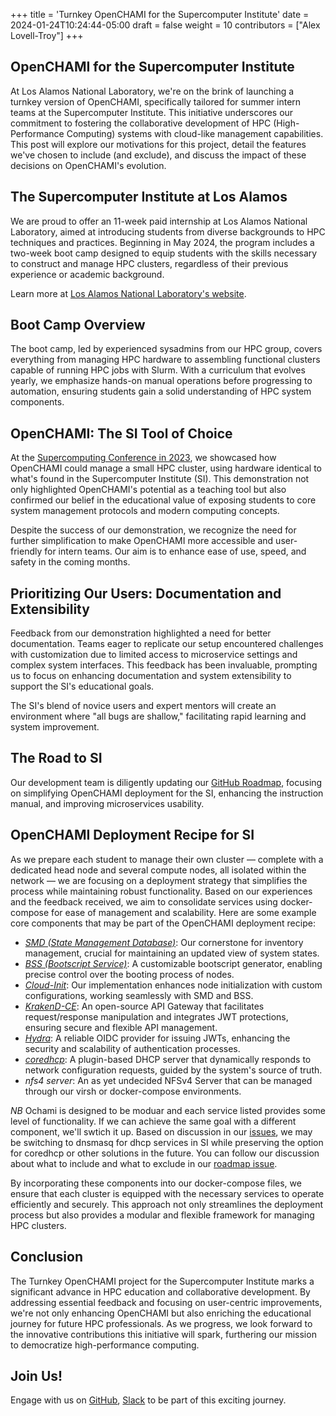 +++
title = 'Turnkey OpenCHAMI for the Supercomputer Institute'
date = 2024-01-24T10:24:44-05:00
draft = false
weight = 10
contributors = ["Alex Lovell-Troy"]
+++

## OpenCHAMI for the Supercomputer Institute
At Los Alamos National Laboratory, we're on the brink of launching a turnkey version of OpenCHAMI, specifically tailored for summer intern teams at the Supercomputer Institute. This initiative underscores our commitment to fostering the collaborative development of HPC (High-Performance Computing) systems with cloud-like management capabilities. This post will explore our motivations for this project, detail the features we've chosen to include (and exclude), and discuss the impact of these decisions on OpenCHAMI's evolution.

## The Supercomputer Institute at Los Alamos
We are proud to offer an 11-week paid internship at Los Alamos National Laboratory, aimed at introducing students from diverse backgrounds to HPC techniques and practices. Beginning in May 2024, the program includes a two-week boot camp designed to equip students with the skills necessary to construct and manage HPC clusters, regardless of their previous experience or academic background.

Learn more at [Los Alamos National Laboratory's website](https://www.lanl.gov/projects/national-security-education-center/information-science-technology/summer-schools/cscnsi/index.php).

## Boot Camp Overview
The boot camp, led by experienced sysadmins from our HPC group, covers everything from managing HPC hardware to assembling functional clusters capable of running HPC jobs with Slurm. With a curriculum that evolves yearly, we emphasize hands-on manual operations before progressing to automation, ensuring students gain a solid understanding of HPC system components.

## OpenCHAMI: The SI Tool of Choice
At the [Supercomputing Conference in 2023](https://github.com/OpenCHAMI/lanl-demo-sc23), we showcased how OpenCHAMI could manage a small HPC cluster, using hardware identical to what's found in the Supercomputer Institute (SI). This demonstration not only highlighted OpenCHAMI's potential as a teaching tool but also confirmed our belief in the educational value of exposing students to core system management protocols and modern computing concepts.

Despite the success of our demonstration, we recognize the need for further simplification to make OpenCHAMI more accessible and user-friendly for intern teams. Our aim is to enhance ease of use, speed, and safety in the coming months.

## Prioritizing Our Users: Documentation and Extensibility
Feedback from our demonstration highlighted a need for better documentation. Teams eager to replicate our setup encountered challenges with customization due to limited access to microservice settings and complex system interfaces. This feedback has been invaluable, prompting us to focus on enhancing documentation and system extensibility to support the SI's educational goals.

The SI's blend of novice users and expert mentors will create an environment where "all bugs are shallow," facilitating rapid learning and system improvement.

## The Road to SI
Our development team is diligently updating our [GitHub Roadmap](https://github.com/orgs/OpenCHAMI/projects/1), focusing on simplifying OpenCHAMI deployment for the SI, enhancing the instruction manual, and improving microservices usability.

## OpenCHAMI Deployment Recipe for SI
As we prepare each student to manage their own cluster — complete with a dedicated head node and several compute nodes, all isolated within the network — we are focusing on a deployment strategy that simplifies the process while maintaining robust functionality. Based on our experiences and the feedback received, we aim to consolidate services using docker-compose for ease of management and scalability. Here are some example core components that may be part of the OpenCHAMI deployment recipe:

* *[SMD (State Management Database)](https://github.com/OpenCHAMI/smd)*: Our cornerstone for inventory management, crucial for maintaining an updated view of system states.
* *[BSS (Bootscript Service)](https://github.com/OpenCHAMI/bss)*: A customizable bootscript generator, enabling precise control over the booting process of nodes.
* *[Cloud-Init](https://github.com/OpenCHAMI/cloud-init)*: Our implementation enhances node initialization with custom configurations, working seamlessly with SMD and BSS.
* *[KrakenD-CE](https://github.com/krakend/krakend-ce)*: An open-source API Gateway that facilitates request/response manipulation and integrates JWT protections, ensuring secure and flexible API management.
* *[Hydra](https://github.com/ory/hydra)*: A reliable OIDC provider for issuing JWTs, enhancing the security and scalability of authentication processes.
* *[coredhcp](https://github.com/coredhcp/coredhcp)*: A plugin-based DHCP server that dynamically responds to network configuration requests, guided by the system's source of truth.
* *nfs4 server*: An as yet undecided NFSv4 Server that can be managed through our virsh or docker-compose environments.

*NB* Ochami is designed to be moduar and each service listed provides some level of functionality.  If we can achieve the same goal with a different component, we'll swtich it up.  Based on discussion in our [issues](https://github.com/OpenCHAMI/deployment-recipes/issues/3), we may be switching to dnsmasq for dhcp services in SI while preserving the option for coredhcp or other solutions in the future.  You can follow our discussion about what to include and what to exclude in our [roadmap issue](https://github.com/OpenCHAMI/roadmap/issues/21). 

By incorporating these components into our docker-compose files, we ensure that each cluster is equipped with the necessary services to operate efficiently and securely. This approach not only streamlines the deployment process but also provides a modular and flexible framework for managing HPC clusters.

## Conclusion
The Turnkey OpenCHAMI project for the Supercomputer Institute marks a significant advance in HPC education and collaborative development. By addressing essential feedback and focusing on user-centric improvements, we're not only enhancing OpenCHAMI but also enriching the educational journey for future HPC professionals. As we progress, we look forward to the innovative contributions this initiative will spark, furthering our mission to democratize high-performance computing.

## Join Us!
Engage with us on [GitHub](https://www.github.com/openchami), [Slack](https://openchami.slack.com) to be part of this exciting journey.